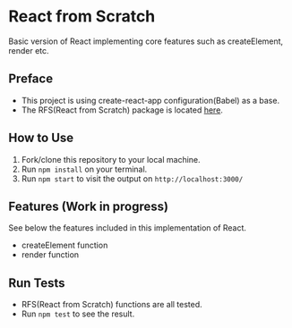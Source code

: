 # React from Scratch
Basic version of React implementing core features such as createElement, render etc.

## Preface
- This project is using create-react-app configuration(Babel) as a base.
- The RFS(React from Scratch) package is located [here](https://github.com/SimpleLuke/React-from-Scratch/blob/main/src/RFS/react-from-scratch.js).

## How to Use

1. Fork/clone this repository to your local machine.
2. Run `npm install` on your terminal.
3. Run `npm start` to visit the output on `http://localhost:3000/`

## Features (Work in progress)
See below the features included in this implementation of React.

- createElement function
- render function

## Run Tests
- RFS(React from Scratch) functions are all tested.
- Run `npm test` to see the result.

